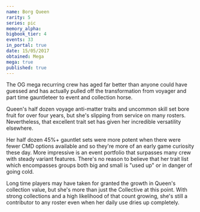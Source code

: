 ```yaml
---
name: Borg Queen
rarity: 5
series: pic
memory_alpha:
bigbook_tier: 4
events: 33
in_portal: true
date: 15/05/2017
obtained: Mega
mega: true
published: true
---
```


The OG mega recurring crew has aged far better than anyone could have guessed and has actually pulled off the transformation from voyager and part time gauntleteer to event and collection horse.

Queen's half dozen voyage anti-matter traits and uncommon skill set bore fruit for over four years, but she's slipping from service on many rosters. Nevertheless, that excellent trait set has given her incredible versatility elsewhere.

Her half dozen 45%+ gauntlet sets were more potent when there were fewer CMD options available and so they're more of an early game curiosity these day. More impressive is an event portfolio that surpasses many crew with steady variant features. There's no reason to believe that her trait list which encompasses groups both big and small is "used up" or in danger of going cold.

Long time players may have taken for granted the growth in Queen's collection value, but she's more than just the Collective at this point. With strong collections and a high likelihood of that count growing, she's still a contributor to any roster even when her daily use dries up completely.
